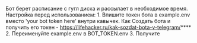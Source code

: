 Бот берет расписание с гугл диска и рассылает в необходимое время.
Настройка перед использованием:
    1. Впишите токен бота в example.env вместо 'your bot token here' внутри кавычек.
        Как Создать бота и получить его токен - https://lifehacker.ru/kak-sozdat-bota-v-telegram/****
    2. Переименуйте example.env в BOT_TOKEN.env
    3. Получите 